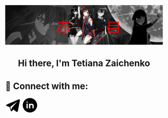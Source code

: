 <div>
  <img src="image/banner.jpg" alt="banner-main">
  <h1 align="center">Hi there, I'm Tetiana Zaichenko</h1>
</div>
<div>
  <h1>🤝 Connect with me:</h1>
  <div display: flex justify-content: center align-items: center>
    <a href="t.me/tannyzai"><img src="image/tg.png" alt="tg"></a>
    <a href="www.linkedin.com/in/tetiana-zaichenko"><img src="image/link.png" alt="linkedin"></a>
  </div>
</div>
